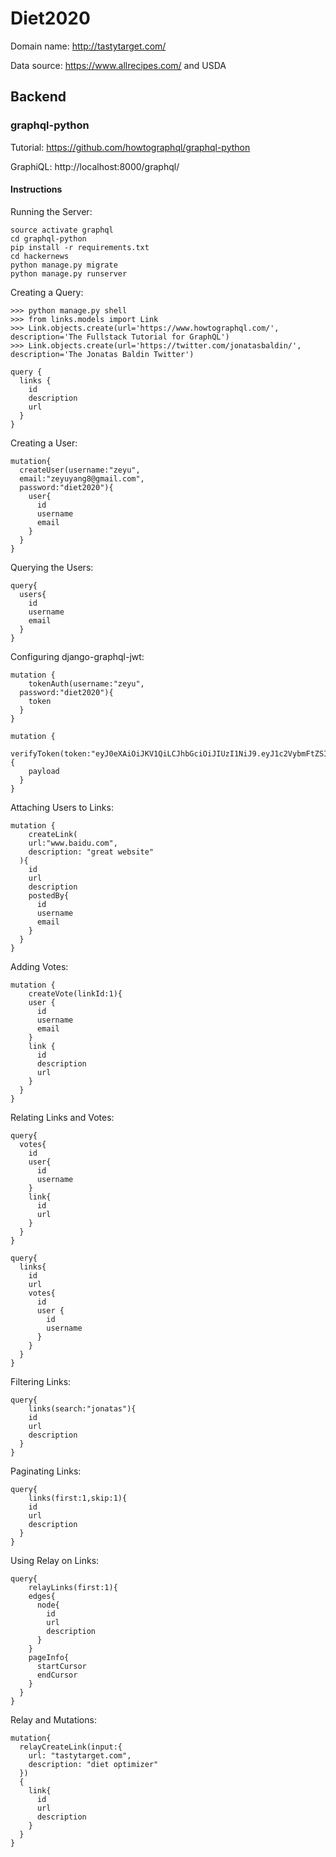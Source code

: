 # Diet2020

Domain name: http://tastytarget.com/

Data source: https://www.allrecipes.com/ and USDA

## Backend
### graphql-python
Tutorial: https://github.com/howtographql/graphql-python

GraphiQL: http://localhost:8000/graphql/

#### Instructions

Running the Server:
```
source activate graphql
cd graphql-python
pip install -r requirements.txt
cd hackernews
python manage.py migrate
python manage.py runserver
```
Creating a Query:
```
>>> python manage.py shell
>>> from links.models import Link
>>> Link.objects.create(url='https://www.howtographql.com/', description='The Fullstack Tutorial for GraphQL')
>>> Link.objects.create(url='https://twitter.com/jonatasbaldin/', description='The Jonatas Baldin Twitter')
```
```
query {
  links {
    id
    description
    url
  }
}
```
Creating a User:
```
mutation{
  createUser(username:"zeyu",
  email:"zeyuyang8@gmail.com",
  password:"diet2020"){
    user{
      id
      username
      email
    }
  }
}
```
Querying the Users:
```
query{
  users{
    id
    username
    email
  }
}
```
Configuring django-graphql-jwt:
```
mutation {
	tokenAuth(username:"zeyu",
  password:"diet2020"){
    token
  }
}
```
```
mutation {
	verifyToken(token:"eyJ0eXAiOiJKV1QiLCJhbGciOiJIUzI1NiJ9.eyJ1c2VybmFtZSI6InpleXUiLCJleHAiOjE2MDM4ODcwNzQsIm9yaWdJYXQiOjE2MDM4ODY3NzR9.1kHiPFUPrZgcyY7EtqJLMXLIuZu3MP8l73C_iVlWn1g"){
    payload
  }
}
```
Attaching Users to Links:
```
mutation {
	createLink(
    url:"www.baidu.com",
    description: "great website"
  ){
    id
    url
    description
    postedBy{
      id
      username
      email
    }
  }
}
```
Adding Votes:
```
mutation {
	createVote(linkId:1){
    user {
      id
      username
      email
    }
    link {
      id
      description
      url
    }
  }  
}
```
Relating Links and Votes:
```
query{
  votes{
    id
    user{
      id
      username
    }
    link{
      id
      url
    }
  }
}
```
```
query{
  links{
    id
    url
    votes{
      id
      user {
        id
        username
      }
    }
  }
}
```
Filtering Links:
```
query{
	links(search:"jonatas"){
    id
    url
    description
  }
}
```
Paginating Links:
```
query{
	links(first:1,skip:1){
    id
    url
    description
  }
}
```
Using Relay on Links:
```
query{
	relayLinks(first:1){
    edges{
      node{
        id
        url
        description
      }
    }
    pageInfo{
      startCursor
      endCursor
    }
  }
}
```
Relay and Mutations:
```
mutation{
  relayCreateLink(input:{
    url: "tastytarget.com",
    description: "diet optimizer"
  })
  {
    link{
      id
      url
      description
    }
  }
}
```






